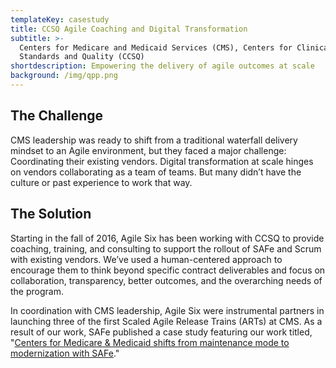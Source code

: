 ```yaml
---
templateKey: casestudy
title: CCSQ Agile Coaching and Digital Transformation
subtitle: >-
  Centers for Medicare and Medicaid Services (CMS), Centers for Clinical
  Standards and Quality (CCSQ)
shortdescription: Empowering the delivery of agile outcomes at scale
background: /img/qpp.png
---
```

## The Challenge

CMS leadership was ready to shift from a traditional waterfall delivery mindset to an Agile environment, but they faced a major challenge: Coordinating their existing vendors. Digital transformation at scale hinges on vendors collaborating as a team of teams. But many didn’t have the culture or past experience to work that way.

## The Solution

Starting in the fall of 2016, Agile Six has been working with CCSQ to provide coaching, training, and consulting to support the rollout of SAFe and Scrum with existing vendors. We’ve used a human-centered approach to encourage them to think beyond specific contract deliverables and focus on collaboration, transparency, better outcomes, and the overarching needs of the program.

In coordination with CMS leadership, Agile Six were instrumental partners in launching three of the first Scaled Agile Release Trains (ARTs) at CMS. As a result of our work, SAFe published a case study featuring our work titled, "[Centers for Medicare & Medicaid shifts from maintenance mode to modernization with SAFe](https://www.scaledagileframework.com/case-study-centers-for-medicare-medicaid-services-cms/)."
